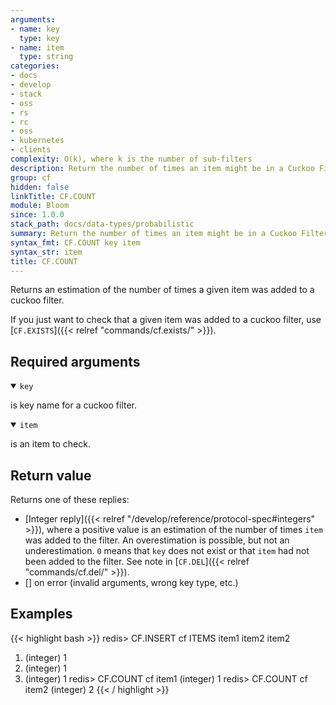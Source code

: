 ```yaml
---
arguments:
- name: key
  type: key
- name: item
  type: string
categories:
- docs
- develop
- stack
- oss
- rs
- rc
- oss
- kubernetes
- clients
complexity: O(k), where k is the number of sub-filters
description: Return the number of times an item might be in a Cuckoo Filter
group: cf
hidden: false
linkTitle: CF.COUNT
module: Bloom
since: 1.0.0
stack_path: docs/data-types/probabilistic
summary: Return the number of times an item might be in a Cuckoo Filter
syntax_fmt: CF.COUNT key item
syntax_str: item
title: CF.COUNT
---
```

Returns an estimation of the number of times a given item was added to a cuckoo filter.

If you just want to check that a given item was added to a cuckoo filter, use [`CF.EXISTS`]({{< relref "commands/cf.exists/" >}}).

## Required arguments

<details open><summary><code>key</code></summary>

is key name for a cuckoo filter.

</details>

<details open><summary><code>item</code></summary>

is an item to check.
</details>

## Return value

Returns one of these replies:

- [Integer reply]({{< relref "/develop/reference/protocol-spec#integers" >}}), where a positive value is an estimation of the number of times `item` was added to the filter. An overestimation is possible, but not an underestimation. `0` means that `key` does not exist or that `item` had not been added to the filter. See note in [`CF.DEL`]({{< relref "commands/cf.del/" >}}).
- [] on error (invalid arguments, wrong key type, etc.)

## Examples

{{< highlight bash >}}
redis> CF.INSERT cf ITEMS item1 item2 item2
1) (integer) 1
2) (integer) 1
3) (integer) 1
redis> CF.COUNT cf item1
(integer) 1
redis> CF.COUNT cf item2
(integer) 2
{{< / highlight >}}
